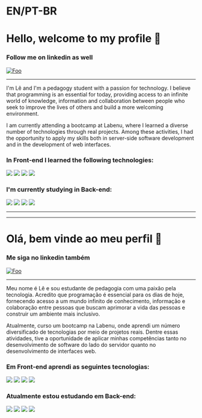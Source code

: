 # EN/PT-BR
# Hello, welcome to my profile 👋

### Follow me on linkedin as well 

[![Foo](https://img.shields.io/badge/LinkedIn-0077B5?style=for-the-badge&logo=linkedin&logoColor=white)](https://www.linkedin.com/in/leonardo-barros-de-souza-783811240/)

---


I'm Lê and I'm a pedagogy student with a passion for technology. I believe that programming is an essential for today, providing access to an infinite world of knowledge, information and collaboration between people who seek to improve the lives of others and build a more welcoming environment.


I am currently attending a bootcamp at Labenu, where I learned a diverse number of technologies through real projects. Among these activities, I had the opportunity to apply my skills both in server-side software development and in the development of web interfaces.



### In Front-end I learned the following technologies: 

![](https://img.shields.io/badge/HTML-239120?style=for-the-badge&logo=html5&logoColor=white)
![](https://img.shields.io/badge/CSS3-1572B6?style=for-the-badge&logo=css3&logoColor=white)
![](https://img.shields.io/badge/JavaScript-323330?style=for-the-badge&logo=javascript&logoColor=F7DF1E)
![](https://img.shields.io/badge/React-20232A?style=for-the-badge&logo=react&logoColor=61DAFB)

### I'm currently studying in Back-end:

![](https://img.shields.io/badge/Node.js-43853D?style=for-the-badge&logo=node.js&logoColor=white)
![](https://img.shields.io/badge/TypeScript-007ACC?style=for-the-badge&logo=typescript&logoColor=white)
![](https://img.shields.io/badge/Express.js-404D59?style=for-the-badge)
![](https://img.shields.io/badge/MySQL-00000F?style=for-the-badge&logo=mysql&logoColor=white)

---
---

# Olá, bem vinde ao meu perfil 👋

### Me siga no linkedin também

[![Foo](https://img.shields.io/badge/LinkedIn-0077B5?style=for-the-badge&logo=linkedin&logoColor=white)](https://www.linkedin.com/in/leonardo-barros-de-souza-783811240/)

---

Meu nome é Lê e sou estudante de pedagogia com uma paixão pela tecnologia. Acredito que programação é essencial para os dias de hoje, fornecendo acesso a um mundo infinito de conhecimento, informação e colaboração entre pessoas que buscam aprimorar a vida das pessoas e construir um ambiente mais inclusivo.

Atualmente, curso um bootcamp na Labenu, onde aprendi um número diversificado de tecnologias por meio de projetos reais. Dentre essas atividades, tive a oportunidade de aplicar minhas competências tanto no desenvolvimento de software do lado do servidor quanto no desenvolvimento de interfaces web.

### Em Front-end aprendi as seguintes tecnologias: 

![](https://img.shields.io/badge/HTML-239120?style=for-the-badge&logo=html5&logoColor=white)
![](https://img.shields.io/badge/CSS3-1572B6?style=for-the-badge&logo=css3&logoColor=white)
![](https://img.shields.io/badge/JavaScript-323330?style=for-the-badge&logo=javascript&logoColor=F7DF1E)
![](https://img.shields.io/badge/React-20232A?style=for-the-badge&logo=react&logoColor=61DAFB)

### Atualmente estou estudando em Back-end:

![](https://img.shields.io/badge/Node.js-43853D?style=for-the-badge&logo=node.js&logoColor=white)
![](https://img.shields.io/badge/TypeScript-007ACC?style=for-the-badge&logo=typescript&logoColor=white)
![](https://img.shields.io/badge/Express.js-404D59?style=for-the-badge)
![](https://img.shields.io/badge/MySQL-00000F?style=for-the-badge&logo=mysql&logoColor=white)


